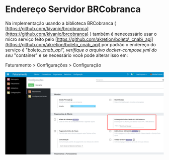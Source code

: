 # Endereço Servidor BRCobranca

Na implementação usando a biblioteca BRCobranca \( [https://github.com/kivanio/brcobranca](https://github.com/kivanio/brcobranca) \) também é nenecessário usar o micro serviço feito pelo [https://github.com/akretion/boleto\_cnab\_api](https://github.com/akretion/boleto_cnab_api) por padrão o endereço do serviço é "boleto\__cnab\_api", verifique o arquivo docker-compose.yml do seu_  "container" e se necessário você pode alterar isso em:

Faturamento &gt; Configurações &gt; Configuração

![](../.gitbook/assets/image%20%28134%29.png)



